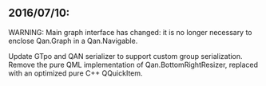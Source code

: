 
## 2016/07/10:
WARNING: Main graph interface has changed: it is no longer necessary to enclose Qan.Graph in a Qan.Navigable.

Update GTpo and QAN serializer to support custom group serialization.
Remove the pure QML implementation of Qan.BottomRightResizer, replaced with an optimized pure C++ QQuickItem.

